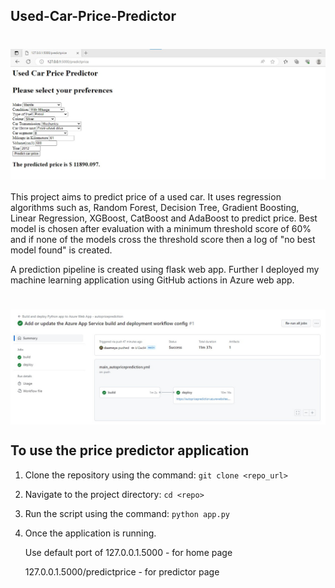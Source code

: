 ## Used-Car-Price-Predictor

<div id="header">
  <h1>
    <img src="Screenshots\priceprediction_webpage.jpg" alt="price predictor screenshot" width="1000" align="center"/>
  </h1>
</div>

This project aims to predict price of a used car. It uses regression algorithms such as, Random Forest, Decision Tree, Gradient Boosting, Linear Regression, XGBoost, CatBoost and AdaBoost to predict price. Best model is chosen after evaluation with a minimum threshold score of 60% and if none of the models cross the threshold score then a log of "no best model found" is created.

A prediction pipeline is created using flask web app. Further I deployed my machine learning application using GitHub actions in Azure web app. 

<div id="line">
  <h1><p></p>
    <img src="Screenshots\azuredeployment.jpg" alt="app deployment" width="1000" align="center"/>
  </h1>
</div>

## To use the price predictor application

1. Clone the repository using the command: `git clone <repo_url>`
2. Navigate to the project directory: `cd <repo>`
3. Run the script using the command: `python app.py`
4. Once the application is running.

    Use default port of 127.0.0.1.5000 - for home page
    
    127.0.0.1.5000/predictprice - for predictor page

